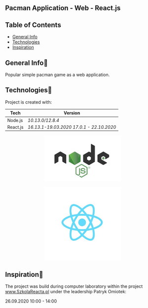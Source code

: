 ## Pacman Application - Web - React.js

## Table of Contents 
* [General Info](#general-info)
* [Technologies](#technologies)
* [Inspiration](#inspiration)

## General Info🎉
Popular simple pacman game as a web application.

## Technologies🔧
Project is created with:

| Tech                                                    | Version                                  |
| ------------------------------------------------------- | ---------------------------------------- |
| Node.js                                                  | <i>10.13.0/12.8.4</i>   |
| React.js                                          | <i>16.13.1-19.03.2020</i>   <i>17.0.1 - 22.10.2020     |


<p align="center"><img src="https://github.com/wojcikpawel/PacmanRepository/blob/master/Images/nodejs.jpg" width="250px" /></p>

<p align="center"><img src="https://github.com/wojcikpawel/PacmanRepository/blob/master/Images/reactjs.jpg" width="250px" /></p>


## Inspiration🔱
The project was build during computer laboratory within the project www.SzkolaReacta.pl under the leadership Patryk Omiotek: 

26.09.2020 10:00 - 14:00
